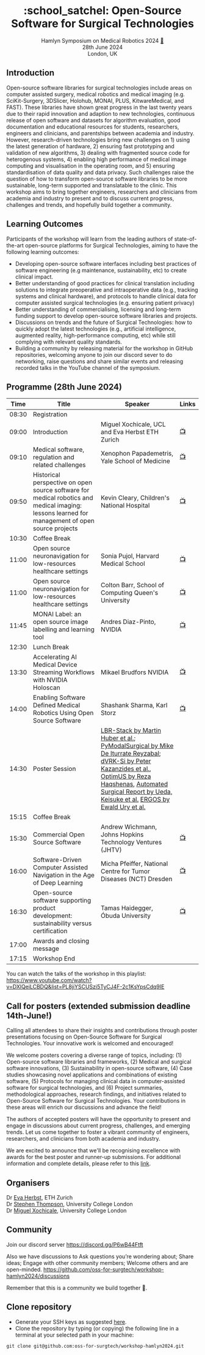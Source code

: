 <h1 align="center">
:school_satchel: Open-Source Software for Surgical Technologies
</h1>
<div align="center">

Hamlyn Symposium on Medical Robotics 2024 [:link:](https://www.hamlynsymposium.org/events/open-source-software-for-surgical-technologies-2/)    
28th June 2024   
London, UK   

</div>

## Introduction
Open-source software libraries for surgical technologies include areas on computer assisted surgery, medical robotics and medical imaging (e.g. SciKit-Surgery, 3DSlicer, Holohub, MONAI, PLUS, KitwareMedical, and FAST). These libraries have shown great progress in the last twenty years due to their rapid innovation and adaption to new technologies, continuous release of open software and datasets for algorithm evaluation, good documentation and educational resources for students, researchers, engineers and clinicians, and parentships between academia and industry. However, research-driven technologies bring new challenges on 1) using the latest generation of hardware, 2) ensuring fast prototyping and validation of new algorithms, 3) dealing with fragmented source code for heterogenous systems, 4) enabling high performance of medical image computing and visualisation in the operating room, and 5) ensuring standardisation of data quality and data privacy. Such challenges raise the question of how to transform open-source software libraries to be more sustainable, long-term supported and translatable to the clinic. This workshop aims to bring together engineers, researchers and clinicians from academia and industry to present and to discuss current progress, challenges and trends, and hopefully build together a community.

## Learning Outcomes
Participants of the workshop will learn from the leading authors of state-of-the-art open-source platforms for Surgical Technologies, aiming to have the following learning outcomes: 
* Developing open-source software interfaces including best practices of software engineering (e.g maintenance, sustainability, etc) to create clinical impact.
* Better understanding of good practices for clinical translation including solutions to integrate preoperative and intraoperative data (e.g., tracking systems and clinical hardware), and protocols to handle clinical data for computer assisted surgical technologies (e.g. ensuring patient privacy)
* Better understanding of commercialising, licensing and long-term funding support to develop open-source software libraries and projects.
* Discussions on trends and the future of Surgical Technologies: how to quickly adopt the latest technologies (e.g., artificial intelligence, augmented reality, high-performance computing, etc) while still complying with relevant quality standards.
* Building a community by releasing material for the workshop in GitHub repositories, welcoming anyone to join our discord sever to do networking, raise questions and share similar events and releasing recorded talks in the YouTube channel of the symposium.

## Programme (28th June 2024)
| Time   | Title | Speaker | Links  |
| --     | --    | --      | --     |
| 08:30  | Registration |  |  | 
| 09:00  | Introduction | Miguel Xochicale, UCL and Eva Herbst ETH Zurich | [:tv:](https://www.youtube.com/watch?v=DXlQeiLCBDQ) | 
| 09:10  | Medical software, regulation and related challenges | Xenophon Papademetris, Yale School of Medicine | [:tv:](https://www.youtube.com/watch?v=-5mCfhQtnmQ)  | 
| 09:50  | Historical perspective on open source software for medical robotics and medical imaging: lessons learned for management of open source projects | Kevin Cleary, Children's National Hospital |  [:tv:](https://www.youtube.com/watch?v=im_lzrJfp5g) | 
| 10:30  | Coffee Break |  |  | 
| 11:00  | Open source neuronavigation for low-resources healthcare settings | Sonia Pujol,  Harvard Medical School |  [:tv:](https://www.youtube.com/watch?v=b9Qa4PvNKO4) | 
| 11:00  | Open source neuronavigation for low-resources healthcare settings | Colton Barr, School of Computing Queen's University |  [:tv:](https://www.youtube.com/watch?v=b9Qa4PvNKO4) | 
| 11:45  | MONAI Label: an open source image labelling and learning tool | Andres Diaz-Pinto, NVIDIA | [:tv:](https://www.youtube.com/watch?v=yWJfSmEAstA)  | 
| 12:30  | Lunch Break |  |  | 
| 13:30  | Accelerating AI Medical Device Streaming Workflows with NVIDIA Holoscan | Mikael Brudfors NVIDIA |  [:tv:](https://www.youtube.com/watch?v=2eM000TLG1c) | 
| 14:00  | Enabling Software Defined Medical Robotics Using Open Source Software | Shashank Sharma, Karl Storz |  [:tv:](https://www.youtube.com/watch?v=HanfAXldBnM) | 
| 14:30  | Poster Session | [LBR-Stack by Martin Huber et al.](https://github.com/oss-for-surgtech/workshop-hamlyn2024/issues/3#issuecomment-2390596842); [PyModalSurgical by Mike De Iturrate Reyzabal](https://zenodo.org/records/12204075); [dVRK-Si by Peter Kazanzides et al.](https://zenodo.org/records/12537886), [OptimUS by Reza Haqshenas](https://zenodo.org/records/12720943), [Automated Surgical Report by Ueda, Keisuke et al.](https://zenodo.org/records/12518729)  [ERGOS by Ewald Ury et al.](ewald.ury@kuleuven.be) |  | 
| 15:15  | Coffee Break |  |  | 
| 15:30  | Commercial Open Source Software | Andrew Wichmann, Johns Hopkins Technology Ventures (JHTV) |  [:tv:](https://www.youtube.com/watch?v=EqrSAcX3mX4) | 
| 16:00  | Software-Driven Computer Assisted Navigation in the Age of Deep Learning | Micha Pfeiffer, National Centre for Tumor Diseases (NCT) Dresden |  [:tv:](https://www.youtube.com/watch?v=RcQ3LP2EOys) | 
| 16:30  | Open-source software supporting product development: sustainability versus certification | Tamas Haidegger, Óbuda University |  [:tv:](https://www.youtube.com/watch?v=dsb6LmBO2AE) | 
| 17:00  | Awards and closing message |  |  | 
| 17:15  | Workshop End |  |  | 


You can watch the talks of the workshop in this playlist: https://www.youtube.com/watch?v=DXlQeiLCBDQ&list=PL8jiYSCUSzi5TyCJ4F-2c1KsYpsCdq9IE


## Call for posters (extended submission deadline 14th-June!)
Calling all attendees to share their insights and contributions through poster presentations focusing on Open-Source Software for Surgical Technologies. Your innovative work is welcomed and encouraged!

We welcome posters covering a diverse range of topics, including:
(1) Open-source software libraries and frameworks, 
(2) Medical and surgical software innovations,
(3) Sustainability in open-source software,
(4) Case studies showcasing novel applications and combinations of existing software,
(5) Protocols for managing clinical data in computer-assisted software for surgical technologies, and 
(6) Project summaries, methodological approaches, research findings, and initiatives related to Open-Source Software for Surgical Technologies.
Your contributions in these areas will enrich our discussions and advance the field!

The authors of accepted posters will have the opportunity to present and engage in discussions about current progress, challenges, and emerging trends. 
Let us come together to foster a vibrant community of engineers, researchers, and clinicians from both academia and industry.

We are excited to announce that we'll be recognising excellence with awards for the best poster and runner-up submissions. 
For additional information and complete details, please refer to this [link](posters). 


## Organisers
Dr [Eva Herbst](https://evaherbst.github.io/personal_website/), ETH Zurich   
Dr [Stephen Thompson](https://mxochicale.github.io/), University College London   
Dr [Miguel Xochicale](https://mxochicale.github.io/), University College London    

## Community
Join our discord server
https://discord.gg/P6wB44Ftft

Also we have discussions to Ask questions you’re wondering about; Share ideas; Engage with other community members; Welcome others and are open-minded. 
https://github.com/oss-for-surgtech/workshop-hamlyn2024/discussions

Remember that this is a community we build together 💪.

## Clone repository
* Generate your SSH keys as suggested [here](https://docs.github.com/en/github/authenticating-to-github/generating-a-new-ssh-key-and-adding-it-to-the-ssh-agent). 
* Clone the repository by typing (or copying) the following line in a terminal at your selected path in your machine:
```
git clone git@github.com:oss-for-surgtech/workshop-hamlyn2024.git
```


